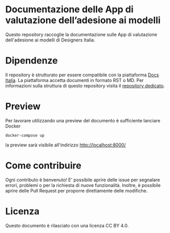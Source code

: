 # Documentazione delle App di valutazione dell’adesione ai modelli

Questo repository raccoglie la documentazione sulle App di valutazione dell'adesione ai modelli di Designers Italia.

# Dipendenze

Il repository è strutturato per essere compatibile con la piattaforma [Docs
Italia](https://docs.italia.it/). 
La piattaforma accetta documenti in formato RST o MD. 
Per informazioni sulla struttura di questo repository visita il [repository
dedicato](https://github.com/italia/docs-italia-starter-kit).

# Preview

Per lavorare utilizzando una preview del documento è sufficiente lanciare Docker

```
docker-compose up
```

la preview sarà visibile all'indirizzo [http://localhost:8000/](http://localhost:8000/)

# Come contribuire

Ogni contributo è benvenuto!
E' possibile aprire delle issue per segnalare errori, problemi o per la
richiesta di nuove funzionalità.
Inoltre, è possibile aprire delle Pull Request per proporre direttamente delle
modifiche.

# Licenza 

Questo documento è rilasciato con una licenza CC BY 4.0.
